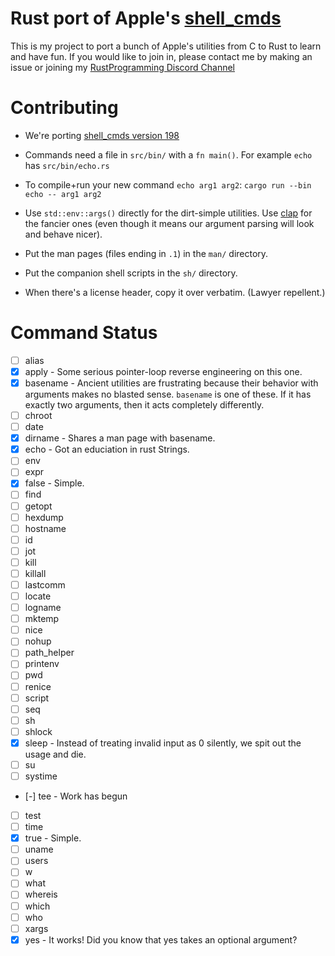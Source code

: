 # Rust port of Apple's [shell_cmds](https://opensource.apple.com/source/shell_cmds/shell_cmds-198/)

This is my project to port a bunch of Apple's utilities from C to Rust to learn
and have fun.  If you would like to join in, please contact me by making an
issue or joining my
[RustProgramming Discord Channel](https://discord.gg/pR7hBBe)

# Contributing

- We're porting [shell_cmds version 198](https://opensource.apple.com/source/shell_cmds/shell_cmds-198/)

- Commands need a file in `src/bin/` with a `fn main()`.  For example `echo` has `src/bin/echo.rs`

- To compile+run your new command `echo arg1 arg2`: `cargo run --bin echo -- arg1 arg2`

- Use `std::env::args()` directly for the dirt-simple utilities.  Use
  [clap](https://crates.io/crates/clap) for the fancier ones (even though it
  means our argument parsing will look and behave nicer).

- Put the man pages (files ending in `.1`) in the `man/` directory.

- Put the companion shell scripts in the `sh/` directory.

- When there's a license header, copy it over verbatim. (Lawyer repellent.)

# Command Status

* [ ] alias
* [x] apply - Some serious pointer-loop reverse engineering on this one.
* [x] basename - Ancient utilities are frustrating because their behavior with
  arguments makes no blasted sense.  `basename` is one of these.  If it has
  exactly two arguments, then it acts completely differently.
* [ ] chroot
* [ ] date
* [x] dirname - Shares a man page with basename.
* [x] echo - Got an educiation in rust Strings.
* [ ] env
* [ ] expr
* [x] false - Simple.
* [ ] find
* [ ] getopt
* [ ] hexdump
* [ ] hostname
* [ ] id
* [ ] jot
* [ ] kill
* [ ] killall
* [ ] lastcomm
* [ ] locate
* [ ] logname
* [ ] mktemp
* [ ] nice
* [ ] nohup
* [ ] path_helper
* [ ] printenv
* [ ] pwd
* [ ] renice
* [ ] script
* [ ] seq
* [ ] sh
* [ ] shlock
* [x] sleep - Instead of treating invalid input as 0 silently, we spit out the
  usage and die.
* [ ] su
* [ ] systime
* [-] tee - Work has begun
* [ ] test
* [ ] time
* [x] true - Simple.
* [ ] uname
* [ ] users
* [ ] w
* [ ] what
* [ ] whereis
* [ ] which
* [ ] who
* [ ] xargs
* [x] yes - It works! Did you know that yes takes an optional argument?
